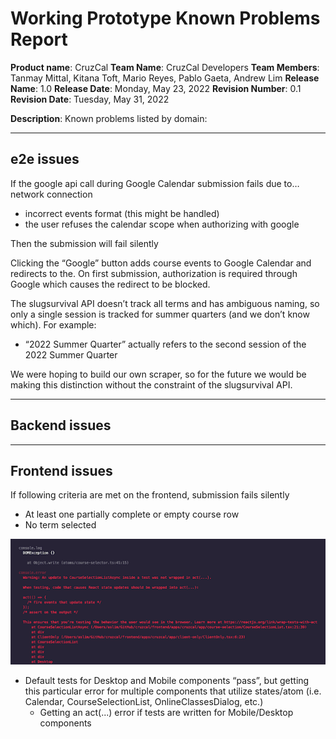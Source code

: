 # Working Prototype Known Problems Report

**Product name**: CruzCal
**Team Name**: CruzCal Developers
**Team Members**: Tanmay Mittal, Kitana Toft, Mario Reyes, Pablo Gaeta, Andrew Lim
**Release Name**: 1.0
**Release Date**: Monday, May 23, 2022
**Revision Number**: 0.1
**Revision Date**: Tuesday, May 31, 2022

**Description**: Known problems listed by domain:

---

## e2e issues

If the google api call during Google Calendar submission fails due to…
network connection
  - incorrect events format (this might be handled)
  - the user refuses the calendar scope when authorizing with google

Then the submission will fail silently

Clicking the “Google” button adds course events to Google Calendar and redirects to the. On first submission, authorization is required through Google which causes the redirect to be blocked.

The slugsurvival API doesn’t track all terms and has ambiguous naming, so only a single session is tracked for summer quarters (and we don’t know which).
For example:

  - “2022 Summer Quarter” actually refers to the second session of the 2022 Summer Quarter

We were hoping to build our own scraper, so for the future we would be making this distinction without the constraint of the slugsurvival API.

---

## Backend issues
---

## Frontend issues
If following criteria are met on the frontend, submission fails silently
  - At least one partially complete or empty course row
  - No term selected

![dom exception](/docs/dom_error.png)

  - Default tests for Desktop and Mobile components “pass”, but getting this particular error for multiple components that utilize states/atom (i.e. Calendar, CourseSelectionList, OnlineClassesDialog, etc.)
    <!-- TODO:- Phrase this as a known potential issue if tests are written for the Mobile/Desktop components - Andrew Lim -->
    - Getting an act(...) error if tests are written for Mobile/Desktop components
